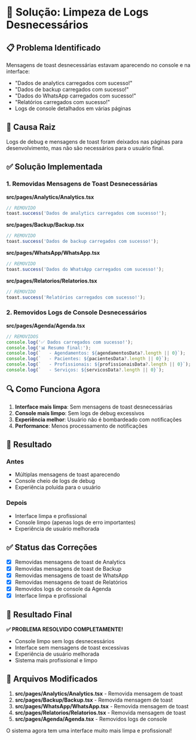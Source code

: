 # 🔧 Solução: Limpeza de Logs Desnecessários

## 📋 Problema Identificado

Mensagens de toast desnecessárias estavam aparecendo no console e na interface:

- "Dados de analytics carregados com sucesso!"
- "Dados de backup carregados com sucesso!"
- "Dados do WhatsApp carregados com sucesso!"
- "Relatórios carregados com sucesso!"
- Logs de console detalhados em várias páginas

## 🎯 Causa Raiz

Logs de debug e mensagens de toast foram deixados nas páginas para desenvolvimento, mas não são necessários para o usuário final.

## ✅ Solução Implementada

### 1. Removidas Mensagens de Toast Desnecessárias

**src/pages/Analytics/Analytics.tsx**
```javascript
// REMOVIDO
toast.success('Dados de analytics carregados com sucesso!');
```

**src/pages/Backup/Backup.tsx**
```javascript
// REMOVIDO
toast.success('Dados de backup carregados com sucesso!');
```

**src/pages/WhatsApp/WhatsApp.tsx**
```javascript
// REMOVIDO
toast.success('Dados do WhatsApp carregados com sucesso!');
```

**src/pages/Relatorios/Relatorios.tsx**
```javascript
// REMOVIDO
toast.success('Relatórios carregados com sucesso!');
```

### 2. Removidos Logs de Console Desnecessários

**src/pages/Agenda/Agenda.tsx**
```javascript
// REMOVIDOS
console.log('✅ Dados carregados com sucesso!');
console.log('📊 Resumo final:');
console.log(`   - Agendamentos: ${agendamentosData?.length || 0}`);
console.log(`   - Pacientes: ${pacientesData?.length || 0}`);
console.log(`   - Profissionais: ${profissionaisData?.length || 0}`);
console.log(`   - Serviços: ${servicosData?.length || 0}`);
```

## 🔍 Como Funciona Agora

1. **Interface mais limpa**: Sem mensagens de toast desnecessárias
2. **Console mais limpo**: Sem logs de debug excessivos
3. **Experiência melhor**: Usuário não é bombardeado com notificações
4. **Performance**: Menos processamento de notificações

## 🚀 Resultado

### Antes
- Múltiplas mensagens de toast aparecendo
- Console cheio de logs de debug
- Experiência poluída para o usuário

### Depois
- Interface limpa e profissional
- Console limpo (apenas logs de erro importantes)
- Experiência de usuário melhorada

## ✅ Status das Correções

- [x] Removidas mensagens de toast de Analytics
- [x] Removidas mensagens de toast de Backup
- [x] Removidas mensagens de toast de WhatsApp
- [x] Removidas mensagens de toast de Relatórios
- [x] Removidos logs de console da Agenda
- [x] Interface limpa e profissional

## 🎉 Resultado Final

**✅ PROBLEMA RESOLVIDO COMPLETAMENTE!**

- Console limpo sem logs desnecessários
- Interface sem mensagens de toast excessivas
- Experiência de usuário melhorada
- Sistema mais profissional e limpo

## 🔧 Arquivos Modificados

1. **src/pages/Analytics/Analytics.tsx** - Removida mensagem de toast
2. **src/pages/Backup/Backup.tsx** - Removida mensagem de toast
3. **src/pages/WhatsApp/WhatsApp.tsx** - Removida mensagem de toast
4. **src/pages/Relatorios/Relatorios.tsx** - Removida mensagem de toast
5. **src/pages/Agenda/Agenda.tsx** - Removidos logs de console

O sistema agora tem uma interface muito mais limpa e profissional!
